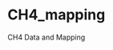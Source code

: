 # CH4_mapping
CH4 Data and Mapping

<!DOCTYPE html>
<html>
<head>
    <title>Leaflet with Gaode Map and GeoJSON</title>
    <meta charset="utf-8" />
    <meta name="viewport" content="width=device-width, initial-scale=1.0">
    <!-- 引入Leaflet的CSS -->
    <link rel="stylesheet" href="https://unpkg.com/leaflet/dist/leaflet.css" />
    <!-- 确保页面不会因为默认的边距和填充而出现滚动条 -->
    <style>
        #mapid { height: 600px; }
    </style>
</head>
<body>
    <div id="mapid"></div>
    <!-- 引入Leaflet的JavaScript -->
    <script src="https://unpkg.com/leaflet/dist/leaflet.js"></script>
    <script>
        // 创建地图实例，并设置视图到世界地图的中心点，缩放级别为3
        var map = L.map('mapid').setView([0, 0], 3);

        // 使用高德地图作为底图
        var gaodeLayer = L.tileLayer('https://webst0{s}.is.autonavi.com/appmaptile?style=6&x={x}&y={y}&z={z}&lang=zh_cn&tk=你的高德地图API密钥', {
            subdomains: ['1', '2', '3', '4'],
            attribution: '高德地图'
        }).addTo(map);

        // 加载GeoJSON数据
        // 请确保GeoJSON文件路径正确，并且服务器可以访问该文件
        // 如果是在本地测试，建议将GeoJSON文件放在与HTML文件相同的目录下
        fetch('https://hanzzz2020.github.io/CH4_mapping/InlandWater_data.geojson') // 修改为你的文件URL
            .then(response => response.json())
            .then(data => {
                // 创建GeoJSON图层并添加到地图
                L.geoJSON(data, {
                    onEachFeature: function (feature, layer) {
                        // 为每个特征添加弹出窗口
                        if (feature.properties) {
                            var popupContent = `<strong>Properties:</strong><br>`;
                            for (var key in feature.properties) {
                                popupContent += `${key}: ${feature.properties[key]}<br>`;
                            }
                            layer.bindPopup(popupContent);
                        }
                    }
                }).addTo(map);
            })
            .catch(error => {
                console.error('Error loading GeoJSON:', error);
            });
    </script>
</body>
</html>
